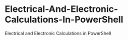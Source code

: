# Electrical-And-Electronic-Calculations-In-PowerShell
Electrical and Electronic Calculations in PowerShell
